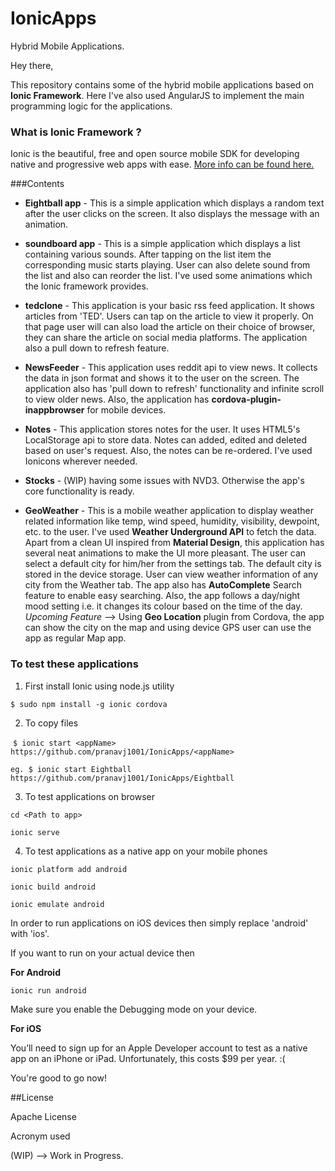 # IonicApps
Hybrid Mobile Applications.

Hey there,

This repository contains some of the hybrid mobile applications based on **Ionic Framework**. Here I've also used AngularJS to implement the main programming logic for the applications.

### What is Ionic Framework ?
Ionic is the beautiful, free and open source mobile SDK for developing native and progressive web apps with ease.
[More info can be found here.](https://ionicframework.com/)

###Contents

* **Eightball app** - This is a simple application which displays a random text after the user clicks on the screen. It also displays the message with an animation.

* **soundboard app** - This is a simple application which displays a list containing various sounds. After tapping on the list item the corresponding music starts playing. User can also delete sound from the list and also can reorder the list. I've used some animations which the Ionic framework provides. 

* **tedclone** - This application is your basic rss feed application. It shows articles from 'TED'. Users can tap on the article to view it properly. On that page user will can also load the article on their choice of browser, they can share the article on social media platforms. The application also a pull down to refresh feature. 

* **NewsFeeder** - This application uses reddit api to view news. It collects the data in json format and shows it to the user on the screen. The application also has 'pull down to refresh' functionality and infinite scroll to view older news. Also, the application has **cordova-plugin-inappbrowser** for mobile devices.

* **Notes** - This application stores notes for the user. It uses HTML5's LocalStorage api to store data. Notes can added, edited and deleted based on user's request. Also, the notes can be re-ordered. I've used Ionicons wherever needed.

* **Stocks** - (WIP) having some issues with NVD3. Otherwise the app's core functionality is ready.

* **GeoWeather** - This is a mobile weather application to display weather related information like temp, wind speed, humidity, visibility, dewpoint, etc. to the user. I've used **Weather Underground API** to fetch the data. Apart from a clean UI inspired from **Material Design**, this application has several neat animations to make the UI more pleasant. The user can select a default city for him/her from the settings tab. The default city is stored in the device storage. User can view weather information of any city from the Weather tab. The app also has **AutoComplete** Search feature to enable easy searching. Also, the app follows a day/night mood setting i.e. it changes its colour based on the time of the day. *Upcoming Feature* --> Using **Geo Location** plugin from Cordova, the app can show the city on the map and using device GPS user can use the app as regular Map app.  

### To test these applications

1. First install Ionic using node.js utility

  ``` $ sudo npm install -g ionic cordova ```

2. To copy files

  ```$ ionic start <appName> https://github.com/pranavj1001/IonicApps/<appName>```

  ```eg. $ ionic start Eightball https://github.com/pranavj1001/IonicApps/Eightball```

3. To test applications on browser

  ```cd <Path to app>```

  ```ionic serve```
 
4. To test applications as a native app on your mobile phones
 
 ```ionic platform add android```
 
 ```ionic build android```
 
 ```ionic emulate android```
 
 In order to run applications on iOS devices then simply replace 'android' with 'ios'.
 
 If you want to run on your actual device then 
 
 **For Android**
 
 ```ionic run android```
 
 Make sure you enable the Debugging mode on your device.
 
 **For iOS**
 
 You’ll need to sign up for an Apple Developer account to test as a native app on an iPhone or iPad. Unfortunately, this costs $99 per year. :(
  
You're good to go now!

##License

Apache License

Acronym used

(WIP) --> Work in Progress.

